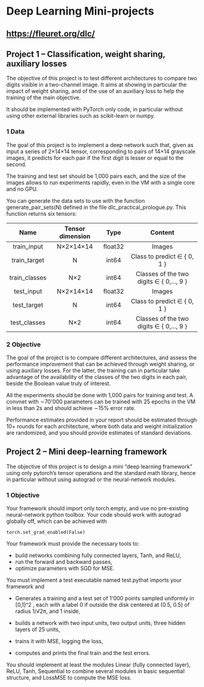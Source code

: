 # Deep Learning Mini-projects

## https://fleuret.org/dlc/

## Project 1 – Classification, weight sharing, auxiliary losses

The objective of this project is to test different architectures to compare two digits visible in a
two-channel image. It aims at showing in particular the impact of weight sharing, and of the use of an
auxiliary loss to help the training of the main objective.

It should be implemented with PyTorch only code, in particular without using other external libraries
such as scikit-learn or numpy.

### 1 Data

The goal of this project is to implement a deep network such that, given as input a series of 2×14×14
tensor, corresponding to pairs of 14×14 grayscale images, it predicts for each pair if the first digit is
lesser or equal to the second.


The training and test set should be 1,000 pairs each, and the size of the images allows to run
experiments rapidly, even in the VM with a single core and no GPU.

You can generate the data sets to use with the function generate_pair_sets(N) defined in the file
dlc_practical_prologue.py. This function returns six tensors:


| Name | Tensor dimension | Type | Content |
| :---: | :---: | :---: | :---: |
| train_input | N×2×14×14 | float32 | Images |
| train_target | N | int64 | Class to predict ∈ { 0, 1 } |
| train_classes | N×2 | int64 | Classes of the two digits ∈ { 0,..., 9 } |
| test_input | N×2×14×14 | float32 | Images |
| test_target | N  | int64 | Class to predict ∈ { 0, 1 } |
| test_classes | N×2 | int64 | Classes of the two digits ∈ { 0,..., 9 } |

### 2 Objective

The goal of the project is to compare different architectures, and assess the performance improvement
that can be achieved through weight sharing, or using auxiliary losses. For the latter, the training can
in particular take advantage of the availability of the classes of the two digits in each pair, beside the
Boolean value truly of interest.

All the experiments should be done with 1,000 pairs for training and test. A convnet with ∼70'000
parameters can be trained with 25 epochs in the VM in less than 2s and should achieve ∼15% error
rate.

Performance estimates provided in your report should be estimated through 10+ rounds for each
architecture, where both data and weight initialization are randomized, and you should provide estimates
of standard deviations.

## Project 2 – Mini deep-learning framework

The objective of this project is to design a mini “deep learning framework” using only pytorch’s
tensor operations and the standard math library, hence in particular without using autograd or the
neural-network modules.

### 1 Objective

Your framework should import only torch.empty, and use no pre-existing neural-network python
toolbox. Your code should work with autograd globally off, which can be achieved with

```
torch.set_grad_enabled(False)
```
Your framework must provide the necessary tools to:

- build networks combining fully connected layers, Tanh, and ReLU,
- run the forward and backward passes,
- optimize parameters with SGD for MSE.

You must implement a test executable named test.pythat imports your framework and

- Generates a training and a test set of 1'000 points sampled uniformly in [0,1]^2 , each with a
    label 0 if outside the disk centered at (0.5, 0.5) of radius 1/√2π, and 1 inside,

- builds a network with two input units, two output units, three hidden layers of 25 units,
- trains it with MSE, logging the loss,
- computes and prints the final train and the test errors.

You should implement at least the modules Linear (fully connected layer), ReLU, Tanh, Sequential
to combine several modules in basic sequential structure, and LossMSE to compute the MSE loss.



